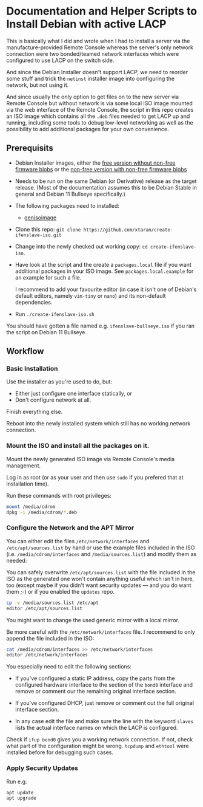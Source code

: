 Documentation and Helper Scripts to Install Debian with active LACP
===================================================================

This is basically what I did and wrote when I had to install a server
via the manufacture-provided Remote Console whereas the server's only
network connection were two bonded/teamed network interfaces which
were configured to use LACP on the switch side.

And since the Debian Installer doesn't support LACP, we need to
reorder some stuff and trick the `netinst` installer image into
configuring the network, but not using it.

And since usually the only option to get files on to the new server
via Remote Console but without network is via some local ISO image
mounted via the web interface of the Remote Console, the script in
this repo creates an ISO image which contains all the `.deb` files
needed to get LACP up and running, including some tools to debug
low-level networking as well as the possibility to add additional
packages for your own convenience.


Prerequisits
------------

* Debian Installer images, either the [free version without non-free
  firmware
  blobs](https://cdimage.debian.org/cdimage/release/current/amd64/iso-cd/)
  or the [non-free version with non-free firmware
  blobs](https://cdimage.debian.org/cdimage/release/current/amd64/iso-cd/)

* Needs to be run on the same Debian (or Derivative) release as the
  target release. (Most of the documentation assumes this to be Debian
  Stable in general and Debian 11 Bullseye specifically.)

* The following packages need to installed:

  * [genisoimage](https://packages.debian.org/genisoimage)

* Clone this repo: `git clone
  https://github.com/xtaran/create-ifenslave-iso.git`
  
* Change into the newly checked out working copy: `cd
  create-ifenslave-iso`.
  
* Have look at the script and the create a `packages.local` file if
  you want additional packages in your ISO image. See
  `packages.local.example` for an example for such a file.
  
  I recommend to add your favourite editor (in case it isn't one of
  Debian's default editors, namely `vim-tiny` or `nano`) and its
  non-default dependencies.
  
* Run `./create-ifenslave-iso.sh`

You should have gotten a file named e.g. `ifenslave-bullseye.iso` if
you ran the script on Debian 11 Bullseye.


Workflow
--------

### Basic Installation

Use the installer as you're used to do, but:

* Either just configure one interface statically, or
* Don't configure network at all.

Finish everything else.

Reboot into the newly installed system which still has no working
network connection.

### Mount the ISO and install all the packages on it.

Mount the newly generated ISO image via Remote Console's media
management.

Log in as root (or as your user and then use `sudo` if you prefered
that at installation time).
  
Run these commands with root privileges:

```sh
mount /media/cdrom
dpkg -i /media/cdrom/*.deb
```

### Configure the Network and the APT Mirror

You can either edit the files `/etc/network/interfaces` and
`/etc/apt/sources.list` by hand or use the example files included in
the ISO (i.e. `/media/cdrom/interfaces` and `/media/sources.list`) and
modify them as needed:

You can safely overwrite `/etc/apt/sources.list` with the file
included in the ISO as the generated one won't contain anything
useful which isn't in here, too (except maybe if you didn't want
security updates — and you do want them ;-) or if you enabled the
`updates` repo.

```sh
cp -v /media/sources.list /etc/apt
editor /etc/apt/sources.list
```

You might want to change the used generic mirror with a local mirror.

Be more careful with the `/etc/network/interfaces` file. I recommend
to only append the file included in the ISO:

```sh
cat /media/cdrom/interfaces >> /etc/network/interfaces
editor /etc/network/interfaces
```

You especially need to edit the following sections:

* If you've configured a static IP address, copy the parts from the
  configured hardware interface to the section of the `bond0`
  interface and remove or comment our the remaining original interface
  section.
  
* If you've configured DHCP, just remove or comment out the full
  original interface section.

* In any case edit the file and make sure the line with the keyword
  `slaves` lists the actual interface names on which the LACP is
  configured.
  
Check if `ifup bond0` gives you a working network connection. If not,
check what part of the configuration might be wrong. `tcpdump` and
`ethtool` were installed before for debugging such cases.

### Apply Security Updates

Run e.g.

```
apt update
apt upgrade
```
